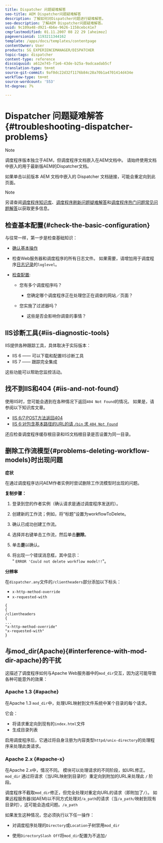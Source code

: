 ```yaml
---
title: Dispatcher 问题疑难解答
seo-title: AEM Dispatcher问题疑难解答
description: 了解如何对Dispatcher问题进行疑难解答。
seo-description: 了解AEM Dispatcher问题疑难解答。
uuid: 9c109a48-d921-4b6e-9626-1158cebc41e7
cmgrlastmodified: 01.11.2007 08 22 29 [aheimoz]
pageversionid: 1193211344162
template: /apps/docs/templates/contentpage
contentOwner: User
products: SG_EXPERIENCEMANAGER/DISPATCHER
topic-tags: dispatcher
content-type: reference
discoiquuid: a612e745-f1e6-43de-b25a-9adcaadab5cf
translation-type: tm+mt
source-git-commit: 9af0dc22d32f1176b84c28a70b1a4701414d434e
workflow-type: tm+mt
source-wordcount: '553'
ht-degree: 7%

---
```



# Dispatcher 问题疑难解答 {#troubleshooting-dispatcher-problems}

>[!NOTE]
>
>调度程序版本独立于AEM，但调度程序文档嵌入在AEM文档中。 请始终使用文档中嵌入的用于最新版AEM的Dispatcher文档。
>
>如果单击以前版本 AEM 文档中嵌入的 Dispatcher 文档链接，可能会重定向到此页面。

>[!NOTE]
>
>另请查阅[调度程序知识库](https://helpx.adobe.com/cq/kb/index/dispatcher.html)、[调度程序刷新问题疑难解答](https://helpx.adobe.com/adobe-cq/kb/troubleshooting-dispatcher-flushing-issues.html)和[调度程序热门问题常见问题解答](dispatcher-faq.md)以获取更多信息。

## 检查基本配置{#check-the-basic-configuration}

与往常一样，第一步是检查基础知识：

* [确认基本操作](/help/using/dispatcher-configuration.md#confirming-basic-operation)
* 检查Web服务器和调度程序的所有日志文件。 如果需要，请增加用于调度程序[日志记录](/help/using/dispatcher-configuration.md#logging)的`loglevel`。

* [检查配置](/help/using/dispatcher-configuration.md):

   * 您有多个调度程序吗？

      * 您确定哪个调度程序正在处理您正在调查的网站／页面？
   * 您实施了过滤器吗？

      * 这些是否会影响你调查的事情？


## IIS诊断工具{#iis-diagnostic-tools}

IIS提供各种跟踪工具，具体取决于实际版本：

* IIS 6 —— 可以下载和配置IIS诊断工具
* IIS 7 —— 跟踪完全集成

这些功能可以帮助您监控活动。

## 找不到IIS和404 {#iis-and-not-found}

使用IIS时，您可能会遇到在各种情况下返回`404 Not Found`的情况。 如果是，请参阅以下知识库文章。

* [IIS 6/7:POST方法返回404](https://helpx.adobe.com/dispatcher/kb/IIS6IsapiFilters.html)
* [IIS 6:对包含基本路径的URL的请 `/bin` 求  `404 Not Found`](https://helpx.adobe.com/dispatcher/kb/RequestsToBinDirectoryFailInIIS6.html)

还应检查调度程序缓存根目录和IIS文档根目录是否设置为同一目录。

## 删除工作流模型{#problems-deleting-workflow-models}时出现问题

**症状**

在通过调度程序访问AEM作者实例时尝试删除工作流模型时出现的问题。

**复制步骤：**

1. 登录到您的作者实例（确认请求是通过调度程序发送的）。
1. 创建新的工作流；例如，将“标题”设置为workflowToDelete。
1. 确认已成功创建工作流。
1. 选择并右键单击工作流，然后单击&#x200B;**删除**。

1. 单击&#x200B;**是**&#x200B;以确认。
1. 将出现一个错误消息框，其中显示：\
   &quot; `ERROR 'Could not delete workflow model!!`&quot;。

**分辨率**

在`dispatcher.any`文件的`/clientheaders`部分添加以下标头：

* `x-http-method-override`
* `x-requested-with`

```
{  
{  
/clientheaders  
{  
...  
"x-http-method-override"  
"x-requested-with"  
}
```

## 与mod_dir(Apache){#interference-with-mod-dir-apache}的干扰

这描述了调度程序如何与Apache Web服务器中的`mod_dir`交互，因为这可能导致各种可能意外的效果：

### Apache 1.3 {#apache}

在Apache 1.3 `mod_dir`中，处理URL映射到文件系统中某个目录的每个请求。

它会：

* 将请求重定向到现有的`index.html`文件
* 生成目录列表

启用调度程序后，它通过将自身注册为内容类型`httpd/unix-directory`的处理程序来处理此类请求。

### Apache 2.x {#apache-x}

在Apache 2.x中，情况不同。 模块可以处理请求的不同阶段，如URL修正。 `mod_dir` 通过将请求（当URL映射到目录时）重定向到附加的URL来处理此 `/` 阶段。

调度程序不截取`mod_dir`修正，但完全处理对重定向URL的请求（即附加了`/`）。 如果远程服务器(如AEM)以不同方式处理对`/a_path`的请求（当`/a_path/`映射到现有目录时），这可能会造成问题。`/a_path`

如果发生这种情况，您必须执行以下任一操作：

* 对调度程序处理的`Directory`或`Location`子树禁用`mod_dir`

* 使用`DirectorySlash Off`将`mod_dir`配置为不追加`/`
